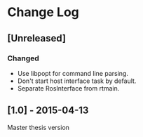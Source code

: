 # Change Log

## [Unreleased]
### Changed
- Use libpopt for command line parsing.
- Don't start host interface task by default.
- Separate RosInterface from rtmain.

## [1.0] - 2015-04-13
Master thesis version
